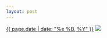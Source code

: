 ```yaml
---
layout: post
---
```


<p>
  <time><a href="/338">{{ page.date | date: "%e %B, %Y" }}</a></time>
  <a href="/338"><img src="{{ site.assets_url }}/338-640.jpg" srcset="{{ site.assets_url }}/338-1280.jpg 1280w, {{ site.assets_url }}/338-960.jpg 960w, {{ site.assets_url }}/338-640.jpg 640w, {{ site.assets_url }}/338-320.jpg 320w" sizes="(min-width: 700px) 50vw, calc(100vw - 2rem)" /></a>
</p>
